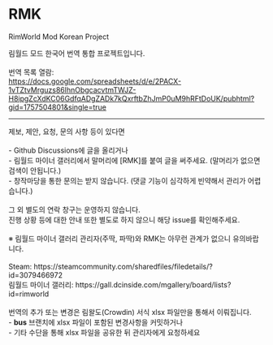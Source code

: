# RMK
RimWorld Mod Korean Project

림월드 모드 한국어 번역 통합 프로젝트입니다.
<br>
<br>번역 목록 열람:
<br>https://docs.google.com/spreadsheets/d/e/2PACX-1vTZtvMrguzs86lhnObgcacvtmTWJZ-H8ipgZcXdKC06GdfqADgZADk7kQxrftbZhJmP0uM9hRFtDoUK/pubhtml?gid=1757504801&single=true
<hr>
제보, 제안, 요청, 문의 사항 등이 있다면<br>
<br>
  - Github Discussions에 글을 올리거나<br>
  - 림월드 마이너 갤러리에서 말머리에 [RMK]를 붙여 글을 써주세요. (말머리가 없으면 검색이 안됩니다.)<br>
  - 창작마당을 통한 문의는 받지 않습니다. (댓글 기능이 심각하게 빈약해서 관리가 어렵습니다.)<br>
<br>
그 외 별도의 연락 창구는 운영하지 않습니다.<br>
진행 상황 등에 대한 안내 또한 별도로 하지 않으니 해당 issue를 확인해주세요.<br>
<br>
※ 림월드 마이너 갤러리 관리자(주딱, 파딱)와 RMK는 아무런 관계가 없으니 유의바랍니다.<br>
<br>
Steam: https://steamcommunity.com/sharedfiles/filedetails/?id=3079466972<br>
림월드 마이너 갤러리: https://gall.dcinside.com/mgallery/board/lists?id=rimworld<br>
<br>
번역의 추가 또는 변경은 림왈도(Crowdin) 서식 xlsx 파일만을 통해서 이뤄집니다.<br>
- <b>bus</b> 브랜치에 xlsx 파일이 포함된 변경사항을 커밋하거나<br>
- 기타 수단을 통해 xlsx 파일을 공유한 뒤 관리자에게 요청하세요<br>
<br>
<br>
<br>
<br>
